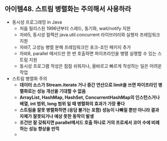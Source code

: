 ## 아이템48. 스트림 병렬화는 주의해서 사용하라
* 동시성 프로그래밍 in Java
	* 처음 릴리스된 1996년부터 스레드, 동기화, wait/notify 지원
	* 자바5, 동시성 컬렉션 java.util.concurrent 라이브러리와 실행자 프레임워크 지원
	* 자바7, 고성능 병렬 분해 프레임워크인 포크-조인 패키지 추가
	* 자바8, parallel 메서드만 한 번 호출하면 파이프라인을 병렬 실행할 수 있는 스트림 지원
	* 동시성 프로그램 작성은 점점 쉬워지나, 올바르고 빠르게 작성하는 일은 어려운 작업
* 스트림 병렬화 주의
	* **데이터 소스가 Stream.iterate 거나 중간 연산으로 limit을 쓰면 파이프라인 병렬화로는 성능 개선을 기대할 수 없음**
	* **ArrayList, HashMap, HashSet, ConcurrentHashMap의 인스턴스거나 배열, int 범위, long 범위 일 때 병렬화의 효과가 가장 좋다**
	* **스트림을 잘못 병렬화하면 (응담 불가는 포함) 성능이 나빠질 뿐만 아니라 결과 자체가 잘못되거나 예상 못한 동작이 발생**
	* **조건만 잘 갖춰지면 parallel메서드 호출 하나로 거의 프로세서 코어 수에 비례하는 성능 향상을 만끽**
	* 
<!--stackedit_data:
eyJoaXN0b3J5IjpbLTk0OTEzODM3MV19
-->